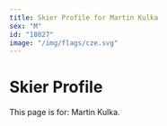 ```yaml
---
title: Skier Profile for Martin Kulka
sex: "M"
id: "18027"
image: "/img/flags/cze.svg" 
---
```


# Skier Profile

This page is for: Martin Kulka.
    